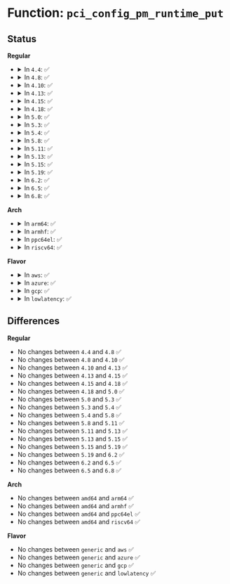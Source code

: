 # Function: <code>pci_config_pm_runtime_put</code>

## Status
<b>Regular</b>
<ul>
<li>
<details>
<summary>In <code>4.4</code>: ✅</summary>

```c
void pci_config_pm_runtime_put(struct pci_dev *pdev);
```

**Collision:** Unique Global

**Inline:** No

**Transformation:** False

**Instances:**

```
In drivers/pci/pci.c (ffffffff81437320)
Location: drivers/pci/pci.c:2149
Inline: False
Direct callers:
  - drivers/pci/pci-sysfs.c:pci_write_config
  - drivers/pci/pci-sysfs.c:pci_read_config
  - drivers/pci/proc.c:proc_bus_pci_read
  - drivers/pci/proc.c:proc_bus_pci_write
```
**Symbols:**

```
ffffffff81437320-ffffffff81437353: pci_config_pm_runtime_put (STB_GLOBAL)
```
</details>
</li>
<li>
<details>
<summary>In <code>4.8</code>: ✅</summary>

```c
void pci_config_pm_runtime_put(struct pci_dev *pdev);
```

**Collision:** Unique Global

**Inline:** No

**Transformation:** False

**Instances:**

```
In drivers/pci/pci.c (ffffffff81482ee0)
Location: drivers/pci/pci.c:2170
Inline: False
Direct callers:
  - drivers/pci/pci-sysfs.c:pci_write_config
  - drivers/pci/pci-sysfs.c:pci_read_config
  - drivers/pci/proc.c:proc_bus_pci_write
  - drivers/pci/proc.c:proc_bus_pci_read
```
**Symbols:**

```
ffffffff81482ee0-ffffffff81482f13: pci_config_pm_runtime_put (STB_GLOBAL)
```
</details>
</li>
<li>
<details>
<summary>In <code>4.10</code>: ✅</summary>

```c
void pci_config_pm_runtime_put(struct pci_dev *pdev);
```

**Collision:** Unique Global

**Inline:** No

**Transformation:** False

**Instances:**

```
In drivers/pci/pci.c (ffffffff814a4470)
Location: drivers/pci/pci.c:2212
Inline: False
Direct callers:
  - drivers/pci/pci-sysfs.c:pci_write_config
  - drivers/pci/pci-sysfs.c:pci_read_config
  - drivers/pci/proc.c:proc_bus_pci_write
  - drivers/pci/proc.c:proc_bus_pci_read
```
**Symbols:**

```
ffffffff814a4470-ffffffff814a44a3: pci_config_pm_runtime_put (STB_GLOBAL)
```
</details>
</li>
<li>
<details>
<summary>In <code>4.13</code>: ✅</summary>

```c
void pci_config_pm_runtime_put(struct pci_dev *pdev);
```

**Collision:** Unique Global

**Inline:** No

**Transformation:** False

**Instances:**

```
In drivers/pci/pci.c (ffffffff814ae530)
Location: drivers/pci/pci.c:2229
Inline: False
Direct callers:
  - drivers/pci/pci-sysfs.c:pci_write_config
  - drivers/pci/pci-sysfs.c:pci_write_config
  - drivers/pci/pci-sysfs.c:pci_read_config
  - drivers/pci/proc.c:proc_bus_pci_write
  - drivers/pci/proc.c:proc_bus_pci_read
```
**Symbols:**

```
ffffffff814ae530-ffffffff814ae563: pci_config_pm_runtime_put (STB_GLOBAL)
```
</details>
</li>
<li>
<details>
<summary>In <code>4.15</code>: ✅</summary>

```c
void pci_config_pm_runtime_put(struct pci_dev *pdev);
```

**Collision:** Unique Global

**Inline:** No

**Transformation:** False

**Instances:**

```
In drivers/pci/pci.c (ffffffff814ed900)
Location: drivers/pci/pci.c:2238
Inline: False
Direct callers:
  - drivers/pci/pci-sysfs.c:pci_write_config
  - drivers/pci/pci-sysfs.c:pci_write_config
  - drivers/pci/pci-sysfs.c:pci_read_config
  - drivers/pci/proc.c:proc_bus_pci_write
  - drivers/pci/proc.c:proc_bus_pci_read
```
**Symbols:**

```
ffffffff814ed900-ffffffff814ed933: pci_config_pm_runtime_put (STB_GLOBAL)
```
</details>
</li>
<li>
<details>
<summary>In <code>4.18</code>: ✅</summary>

```c
void pci_config_pm_runtime_put(struct pci_dev *pdev);
```

**Collision:** Unique Global

**Inline:** No

**Transformation:** False

**Instances:**

```
In drivers/pci/pci.c (ffffffff8151d560)
Location: drivers/pci/pci.c:2317
Inline: False
Direct callers:
  - drivers/pci/pci-sysfs.c:pci_write_config
  - drivers/pci/pci-sysfs.c:pci_read_config
  - drivers/pci/pci-sysfs.c:pci_read_config
  - drivers/pci/proc.c:proc_bus_pci_write
  - drivers/pci/proc.c:proc_bus_pci_read
```
**Symbols:**

```
ffffffff8151d560-ffffffff8151d593: pci_config_pm_runtime_put (STB_GLOBAL)
```
</details>
</li>
<li>
<details>
<summary>In <code>5.0</code>: ✅</summary>

```c
void pci_config_pm_runtime_put(struct pci_dev *pdev);
```

**Collision:** Unique Global

**Inline:** No

**Transformation:** False

**Instances:**

```
In drivers/pci/pci.c (ffffffff81532c60)
Location: drivers/pci/pci.c:2494
Inline: False
Direct callers:
  - drivers/pci/pci-sysfs.c:pci_write_config
  - drivers/pci/pci-sysfs.c:pci_read_config
  - drivers/pci/pci-sysfs.c:pci_read_config
  - drivers/pci/proc.c:proc_bus_pci_write
  - drivers/pci/proc.c:proc_bus_pci_read
  - drivers/pci/hotplug/pciehp_core.c:get_adapter_status
  - drivers/pci/hotplug/pciehp_core.c:get_latch_status
  - drivers/pci/hotplug/pciehp_core.c:get_power_status
  - drivers/pci/hotplug/pciehp_core.c:set_attention_status
  - drivers/pci/hotplug/pciehp_hpc.c:pciehp_ist
  - drivers/pci/hotplug/pciehp_hpc.c:pciehp_ist
  - drivers/pci/hotplug/pciehp_hpc.c:pciehp_set_raw_indicator_status
  - drivers/pci/hotplug/pciehp_hpc.c:pciehp_get_attention_status
  - drivers/pci/hotplug/pciehp_hpc.c:pciehp_get_raw_indicator_status
```
**Symbols:**

```
ffffffff81532c60-ffffffff81532c93: pci_config_pm_runtime_put (STB_GLOBAL)
```
</details>
</li>
<li>
<details>
<summary>In <code>5.3</code>: ✅</summary>

```c
void pci_config_pm_runtime_put(struct pci_dev *pdev);
```

**Collision:** Unique Global

**Inline:** No

**Transformation:** False

**Instances:**

```
In drivers/pci/pci.c (ffffffff815623b0)
Location: drivers/pci/pci.c:2587
Inline: False
Direct callers:
  - drivers/pci/pci-sysfs.c:pci_write_config
  - drivers/pci/pci-sysfs.c:pci_read_config
  - drivers/pci/pci-sysfs.c:pci_read_config
  - drivers/pci/proc.c:proc_bus_pci_write
  - drivers/pci/proc.c:proc_bus_pci_read
  - drivers/pci/hotplug/pciehp_core.c:get_adapter_status
  - drivers/pci/hotplug/pciehp_core.c:get_latch_status
  - drivers/pci/hotplug/pciehp_core.c:get_power_status
  - drivers/pci/hotplug/pciehp_core.c:set_attention_status
  - drivers/pci/hotplug/pciehp_hpc.c:pciehp_ist
  - drivers/pci/hotplug/pciehp_hpc.c:pciehp_ist
  - drivers/pci/hotplug/pciehp_hpc.c:pciehp_set_raw_indicator_status
  - drivers/pci/hotplug/pciehp_hpc.c:pciehp_get_attention_status
  - drivers/pci/hotplug/pciehp_hpc.c:pciehp_get_raw_indicator_status
```
**Symbols:**

```
ffffffff815623b0-ffffffff815623e6: pci_config_pm_runtime_put (STB_GLOBAL)
```
</details>
</li>
<li>
<details>
<summary>In <code>5.4</code>: ✅</summary>

```c
void pci_config_pm_runtime_put(struct pci_dev *pdev);
```

**Collision:** Unique Global

**Inline:** No

**Transformation:** False

**Instances:**

```
In drivers/pci/pci.c (ffffffff81583550)
Location: drivers/pci/pci.c:2583
Inline: False
Direct callers:
  - drivers/pci/pci-sysfs.c:pci_write_config
  - drivers/pci/pci-sysfs.c:pci_write_config
  - drivers/pci/pci-sysfs.c:pci_read_config
  - drivers/pci/pci-sysfs.c:pci_read_config
  - drivers/pci/proc.c:proc_bus_pci_write
  - drivers/pci/proc.c:proc_bus_pci_read
  - drivers/pci/hotplug/pciehp_core.c:get_adapter_status
  - drivers/pci/hotplug/pciehp_core.c:get_latch_status
  - drivers/pci/hotplug/pciehp_core.c:get_power_status
  - drivers/pci/hotplug/pciehp_core.c:set_attention_status
  - drivers/pci/hotplug/pciehp_hpc.c:pciehp_ist
  - drivers/pci/hotplug/pciehp_hpc.c:pciehp_ist
  - drivers/pci/hotplug/pciehp_hpc.c:pciehp_set_raw_indicator_status
  - drivers/pci/hotplug/pciehp_hpc.c:pciehp_get_attention_status
  - drivers/pci/hotplug/pciehp_hpc.c:pciehp_get_raw_indicator_status
```
**Symbols:**

```
ffffffff81583550-ffffffff81583586: pci_config_pm_runtime_put (STB_GLOBAL)
```
</details>
</li>
<li>
<details>
<summary>In <code>5.8</code>: ✅</summary>

```c
void pci_config_pm_runtime_put(struct pci_dev *pdev);
```

**Collision:** Unique Global

**Inline:** No

**Transformation:** False

**Instances:**

```
In drivers/pci/pci.c (ffffffff8162a110)
Location: drivers/pci/pci.c:2653
Inline: False
Direct callers:
  - drivers/pci/pci-sysfs.c:pci_write_config
  - drivers/pci/pci-sysfs.c:pci_write_config
  - drivers/pci/pci-sysfs.c:pci_read_config
  - drivers/pci/pci-sysfs.c:pci_read_config
  - drivers/pci/proc.c:proc_bus_pci_write
  - drivers/pci/proc.c:proc_bus_pci_read
  - drivers/pci/hotplug/pciehp_core.c:get_adapter_status
  - drivers/pci/hotplug/pciehp_core.c:get_latch_status
  - drivers/pci/hotplug/pciehp_core.c:get_power_status
  - drivers/pci/hotplug/pciehp_core.c:set_attention_status
  - drivers/pci/hotplug/pciehp_hpc.c:pciehp_ist
  - drivers/pci/hotplug/pciehp_hpc.c:pciehp_set_raw_indicator_status
  - drivers/pci/hotplug/pciehp_hpc.c:pciehp_get_attention_status
  - drivers/pci/hotplug/pciehp_hpc.c:pciehp_get_raw_indicator_status
```
**Symbols:**

```
ffffffff8162a110-ffffffff8162a148: pci_config_pm_runtime_put (STB_GLOBAL)
```
</details>
</li>
<li>
<details>
<summary>In <code>5.11</code>: ✅</summary>

```c
void pci_config_pm_runtime_put(struct pci_dev *pdev);
```

**Collision:** Unique Global

**Inline:** No

**Transformation:** False

**Instances:**

```
In drivers/pci/pci.c (ffffffff81650570)
Location: drivers/pci/pci.c:2820
Inline: False
Direct callers:
  - drivers/pci/pci-sysfs.c:pci_write_config
  - drivers/pci/pci-sysfs.c:pci_write_config
  - drivers/pci/pci-sysfs.c:pci_read_config
  - drivers/pci/pci-sysfs.c:pci_read_config
  - drivers/pci/proc.c:proc_bus_pci_write
  - drivers/pci/proc.c:proc_bus_pci_read
  - drivers/pci/hotplug/pciehp_core.c:get_adapter_status
  - drivers/pci/hotplug/pciehp_core.c:get_latch_status
  - drivers/pci/hotplug/pciehp_core.c:get_power_status
  - drivers/pci/hotplug/pciehp_core.c:set_attention_status
  - drivers/pci/hotplug/pciehp_hpc.c:pciehp_ist
  - drivers/pci/hotplug/pciehp_hpc.c:pciehp_set_raw_indicator_status
  - drivers/pci/hotplug/pciehp_hpc.c:pciehp_get_attention_status
  - drivers/pci/hotplug/pciehp_hpc.c:pciehp_get_raw_indicator_status
```
**Symbols:**

```
ffffffff81650570-ffffffff816505a8: pci_config_pm_runtime_put (STB_GLOBAL)
```
</details>
</li>
<li>
<details>
<summary>In <code>5.13</code>: ✅</summary>

```c
void pci_config_pm_runtime_put(struct pci_dev *pdev);
```

**Collision:** Unique Global

**Inline:** No

**Transformation:** False

**Instances:**

```
In drivers/pci/pci.c (ffffffff81633120)
Location: drivers/pci/pci.c:2850
Inline: False
Direct callers:
  - drivers/pci/pci-sysfs.c:pci_write_config
  - drivers/pci/pci-sysfs.c:pci_write_config
  - drivers/pci/pci-sysfs.c:pci_read_config
  - drivers/pci/pci-sysfs.c:pci_read_config
  - drivers/pci/proc.c:proc_bus_pci_write
  - drivers/pci/proc.c:proc_bus_pci_read
  - drivers/pci/hotplug/pciehp_core.c:get_adapter_status
  - drivers/pci/hotplug/pciehp_core.c:get_latch_status
  - drivers/pci/hotplug/pciehp_core.c:get_power_status
  - drivers/pci/hotplug/pciehp_core.c:set_attention_status
  - drivers/pci/hotplug/pciehp_hpc.c:pciehp_ist
  - drivers/pci/hotplug/pciehp_hpc.c:pciehp_set_raw_indicator_status
  - drivers/pci/hotplug/pciehp_hpc.c:pciehp_get_attention_status
  - drivers/pci/hotplug/pciehp_hpc.c:pciehp_get_raw_indicator_status
```
**Symbols:**

```
ffffffff81633120-ffffffff81633158: pci_config_pm_runtime_put (STB_GLOBAL)
```
</details>
</li>
<li>
<details>
<summary>In <code>5.15</code>: ✅</summary>

```c
void pci_config_pm_runtime_put(struct pci_dev *pdev);
```

**Collision:** Unique Global

**Inline:** No

**Transformation:** False

**Instances:**

```
In drivers/pci/pci.c (ffffffff816a3290)
Location: drivers/pci/pci.c:2892
Inline: False
Direct callers:
  - drivers/pci/pci-sysfs.c:pci_write_config
  - drivers/pci/pci-sysfs.c:pci_write_config
  - drivers/pci/pci-sysfs.c:pci_read_config
  - drivers/pci/pci-sysfs.c:pci_read_config
  - drivers/pci/proc.c:proc_bus_pci_write
  - drivers/pci/proc.c:proc_bus_pci_read
  - drivers/pci/hotplug/pciehp_core.c:get_adapter_status
  - drivers/pci/hotplug/pciehp_core.c:get_latch_status
  - drivers/pci/hotplug/pciehp_core.c:get_power_status
  - drivers/pci/hotplug/pciehp_core.c:set_attention_status
  - drivers/pci/hotplug/pciehp_hpc.c:pciehp_ist
  - drivers/pci/hotplug/pciehp_hpc.c:pciehp_set_raw_indicator_status
  - drivers/pci/hotplug/pciehp_hpc.c:pciehp_get_attention_status
  - drivers/pci/hotplug/pciehp_hpc.c:pciehp_get_raw_indicator_status
```
**Symbols:**

```
ffffffff816a3290-ffffffff816a32c8: pci_config_pm_runtime_put (STB_GLOBAL)
```
</details>
</li>
<li>
<details>
<summary>In <code>5.19</code>: ✅</summary>

```c
void pci_config_pm_runtime_put(struct pci_dev *pdev);
```

**Collision:** Unique Global

**Inline:** No

**Transformation:** False

**Instances:**

```
In drivers/pci/pci.c (ffffffff817c54a0)
Location: drivers/pci/pci.c:2967
Inline: False
Direct callers:
  - drivers/pci/pci-sysfs.c:pci_write_config
  - drivers/pci/pci-sysfs.c:pci_write_config
  - drivers/pci/pci-sysfs.c:pci_read_config
  - drivers/pci/pci-sysfs.c:pci_read_config
  - drivers/pci/proc.c:proc_bus_pci_write
  - drivers/pci/proc.c:proc_bus_pci_read
  - drivers/pci/hotplug/pciehp_core.c:get_adapter_status
  - drivers/pci/hotplug/pciehp_core.c:get_latch_status
  - drivers/pci/hotplug/pciehp_core.c:get_power_status
  - drivers/pci/hotplug/pciehp_core.c:set_attention_status
  - drivers/pci/hotplug/pciehp_hpc.c:pciehp_ist
  - drivers/pci/hotplug/pciehp_hpc.c:pciehp_set_raw_indicator_status
  - drivers/pci/hotplug/pciehp_hpc.c:pciehp_get_attention_status
  - drivers/pci/hotplug/pciehp_hpc.c:pciehp_get_raw_indicator_status
```
**Symbols:**

```
ffffffff817c54a0-ffffffff817c54e1: pci_config_pm_runtime_put (STB_GLOBAL)
```
</details>
</li>
<li>
<details>
<summary>In <code>6.2</code>: ✅</summary>

```c
void pci_config_pm_runtime_put(struct pci_dev *pdev);
```

**Collision:** Unique Global

**Inline:** No

**Transformation:** False

**Instances:**

```
In drivers/pci/pci.c (ffffffff818e2570)
Location: drivers/pci/pci.c:2917
Inline: False
Direct callers:
  - drivers/pci/pci-sysfs.c:resource5_resize_store
  - drivers/pci/pci-sysfs.c:resource5_resize_store
  - drivers/pci/pci-sysfs.c:resource5_resize_show
  - drivers/pci/pci-sysfs.c:resource4_resize_store
  - drivers/pci/pci-sysfs.c:resource4_resize_store
  - drivers/pci/pci-sysfs.c:resource4_resize_show
  - drivers/pci/pci-sysfs.c:resource3_resize_store
  - drivers/pci/pci-sysfs.c:resource3_resize_store
  - drivers/pci/pci-sysfs.c:resource3_resize_show
  - drivers/pci/pci-sysfs.c:resource2_resize_store
  - drivers/pci/pci-sysfs.c:resource2_resize_store
  - drivers/pci/pci-sysfs.c:resource2_resize_show
  - drivers/pci/pci-sysfs.c:resource1_resize_store
  - drivers/pci/pci-sysfs.c:resource1_resize_store
  - drivers/pci/pci-sysfs.c:resource1_resize_show
  - drivers/pci/pci-sysfs.c:resource0_resize_store
  - drivers/pci/pci-sysfs.c:resource0_resize_store
  - drivers/pci/pci-sysfs.c:resource0_resize_show
  - drivers/pci/pci-sysfs.c:pci_write_config
  - drivers/pci/pci-sysfs.c:pci_read_config
  - drivers/pci/pci-sysfs.c:pci_read_config
  - drivers/pci/proc.c:proc_bus_pci_write
  - drivers/pci/proc.c:proc_bus_pci_read
  - drivers/pci/hotplug/pciehp_core.c:get_adapter_status
  - drivers/pci/hotplug/pciehp_core.c:get_latch_status
  - drivers/pci/hotplug/pciehp_core.c:get_power_status
  - drivers/pci/hotplug/pciehp_core.c:set_attention_status
  - drivers/pci/hotplug/pciehp_hpc.c:pciehp_ist
  - drivers/pci/hotplug/pciehp_hpc.c:pciehp_set_raw_indicator_status
  - drivers/pci/hotplug/pciehp_hpc.c:pciehp_get_attention_status
  - drivers/pci/hotplug/pciehp_hpc.c:pciehp_get_raw_indicator_status
```
**Symbols:**

```
ffffffff818e2570-ffffffff818e25b1: pci_config_pm_runtime_put (STB_GLOBAL)
```
</details>
</li>
<li>
<details>
<summary>In <code>6.5</code>: ✅</summary>

```c
void pci_config_pm_runtime_put(struct pci_dev *pdev);
```

**Collision:** Unique Global

**Inline:** No

**Transformation:** False

**Instances:**

```
In drivers/pci/pci.c (ffffffff819259b0)
Location: drivers/pci/pci.c:2955
Inline: False
Direct callers:
  - drivers/pci/pci-sysfs.c:resource5_resize_store
  - drivers/pci/pci-sysfs.c:resource5_resize_store
  - drivers/pci/pci-sysfs.c:resource5_resize_show
  - drivers/pci/pci-sysfs.c:resource4_resize_store
  - drivers/pci/pci-sysfs.c:resource4_resize_store
  - drivers/pci/pci-sysfs.c:resource4_resize_show
  - drivers/pci/pci-sysfs.c:resource3_resize_store
  - drivers/pci/pci-sysfs.c:resource3_resize_store
  - drivers/pci/pci-sysfs.c:resource3_resize_show
  - drivers/pci/pci-sysfs.c:resource2_resize_store
  - drivers/pci/pci-sysfs.c:resource2_resize_store
  - drivers/pci/pci-sysfs.c:resource2_resize_show
  - drivers/pci/pci-sysfs.c:resource1_resize_store
  - drivers/pci/pci-sysfs.c:resource1_resize_store
  - drivers/pci/pci-sysfs.c:resource1_resize_show
  - drivers/pci/pci-sysfs.c:resource0_resize_store
  - drivers/pci/pci-sysfs.c:resource0_resize_store
  - drivers/pci/pci-sysfs.c:resource0_resize_show
  - drivers/pci/pci-sysfs.c:pci_write_config
  - drivers/pci/pci-sysfs.c:pci_read_config
  - drivers/pci/pci-sysfs.c:pci_read_config
  - drivers/pci/proc.c:proc_bus_pci_write
  - drivers/pci/proc.c:proc_bus_pci_read
  - drivers/pci/hotplug/pciehp_core.c:get_adapter_status
  - drivers/pci/hotplug/pciehp_core.c:get_latch_status
  - drivers/pci/hotplug/pciehp_core.c:get_power_status
  - drivers/pci/hotplug/pciehp_core.c:set_attention_status
  - drivers/pci/hotplug/pciehp_hpc.c:pciehp_ist
  - drivers/pci/hotplug/pciehp_hpc.c:pciehp_set_raw_indicator_status
  - drivers/pci/hotplug/pciehp_hpc.c:pciehp_get_attention_status
  - drivers/pci/hotplug/pciehp_hpc.c:pciehp_get_raw_indicator_status
```
**Symbols:**

```
ffffffff819259b0-ffffffff819259f1: pci_config_pm_runtime_put (STB_GLOBAL)
```
</details>
</li>
<li>
<details>
<summary>In <code>6.8</code>: ✅</summary>

```c
void pci_config_pm_runtime_put(struct pci_dev *pdev);
```

**Collision:** Unique Global

**Inline:** No

**Transformation:** False

**Instances:**

```
In drivers/pci/pci.c (ffffffff8196e130)
Location: drivers/pci/pci.c:3068
Inline: False
Direct callers:
  - drivers/pci/pci-sysfs.c:resource5_resize_store
  - drivers/pci/pci-sysfs.c:resource5_resize_store
  - drivers/pci/pci-sysfs.c:resource5_resize_show
  - drivers/pci/pci-sysfs.c:resource4_resize_store
  - drivers/pci/pci-sysfs.c:resource4_resize_store
  - drivers/pci/pci-sysfs.c:resource4_resize_show
  - drivers/pci/pci-sysfs.c:resource3_resize_store
  - drivers/pci/pci-sysfs.c:resource3_resize_store
  - drivers/pci/pci-sysfs.c:resource3_resize_show
  - drivers/pci/pci-sysfs.c:resource2_resize_store
  - drivers/pci/pci-sysfs.c:resource2_resize_store
  - drivers/pci/pci-sysfs.c:resource2_resize_show
  - drivers/pci/pci-sysfs.c:resource1_resize_store
  - drivers/pci/pci-sysfs.c:resource1_resize_store
  - drivers/pci/pci-sysfs.c:resource1_resize_show
  - drivers/pci/pci-sysfs.c:resource0_resize_store
  - drivers/pci/pci-sysfs.c:resource0_resize_store
  - drivers/pci/pci-sysfs.c:resource0_resize_show
  - drivers/pci/pci-sysfs.c:pci_write_config
  - drivers/pci/pci-sysfs.c:pci_read_config
  - drivers/pci/pci-sysfs.c:pci_read_config
  - drivers/pci/vpd.c:vpd_write
  - drivers/pci/vpd.c:vpd_read
  - drivers/pci/proc.c:proc_bus_pci_write
  - drivers/pci/proc.c:proc_bus_pci_read
  - drivers/pci/hotplug/pciehp_core.c:get_adapter_status
  - drivers/pci/hotplug/pciehp_core.c:get_latch_status
  - drivers/pci/hotplug/pciehp_core.c:get_power_status
  - drivers/pci/hotplug/pciehp_core.c:set_attention_status
  - drivers/pci/hotplug/pciehp_hpc.c:pciehp_ist
  - drivers/pci/hotplug/pciehp_hpc.c:pciehp_set_raw_indicator_status
  - drivers/pci/hotplug/pciehp_hpc.c:pciehp_get_attention_status
  - drivers/pci/hotplug/pciehp_hpc.c:pciehp_get_raw_indicator_status
```
**Symbols:**

```
ffffffff8196e130-ffffffff8196e171: pci_config_pm_runtime_put (STB_GLOBAL)
```
</details>
</li>
</ul>
<b>Arch</b>
<ul>
<li>
<details>
<summary>In <code>arm64</code>: ✅</summary>

```c
void pci_config_pm_runtime_put(struct pci_dev *pdev);
```

**Collision:** Unique Global

**Inline:** No

**Transformation:** False

**Instances:**

```
In drivers/pci/pci.c (ffff8000106e74f8)
Location: drivers/pci/pci.c:2583
Inline: False
Direct callers:
  - drivers/pci/pci-sysfs.c:pci_write_config
  - drivers/pci/pci-sysfs.c:pci_write_config
  - drivers/pci/pci-sysfs.c:pci_read_config
  - drivers/pci/pci-sysfs.c:pci_read_config
  - drivers/pci/proc.c:proc_bus_pci_write
  - drivers/pci/proc.c:proc_bus_pci_write
  - drivers/pci/proc.c:proc_bus_pci_read
  - drivers/pci/hotplug/pciehp_core.c:get_adapter_status
  - drivers/pci/hotplug/pciehp_core.c:get_latch_status
  - drivers/pci/hotplug/pciehp_core.c:get_power_status
  - drivers/pci/hotplug/pciehp_core.c:set_attention_status
  - drivers/pci/hotplug/pciehp_hpc.c:pciehp_ist
  - drivers/pci/hotplug/pciehp_hpc.c:pciehp_ist
  - drivers/pci/hotplug/pciehp_hpc.c:pciehp_set_raw_indicator_status
  - drivers/pci/hotplug/pciehp_hpc.c:pciehp_get_attention_status
  - drivers/pci/hotplug/pciehp_hpc.c:pciehp_get_raw_indicator_status
```
**Symbols:**

```
ffff8000106e74f8-ffff8000106e753c: pci_config_pm_runtime_put (STB_GLOBAL)
```
</details>
</li>
<li>
<details>
<summary>In <code>armhf</code>: ✅</summary>

```c
void pci_config_pm_runtime_put(struct pci_dev *pdev);
```

**Collision:** Unique Global

**Inline:** No

**Transformation:** False

**Instances:**

```
In drivers/pci/pci.c (c0882608)
Location: drivers/pci/pci.c:2583
Inline: False
Direct callers:
  - drivers/pci/pci-sysfs.c:pci_write_config
  - drivers/pci/pci-sysfs.c:pci_write_config
  - drivers/pci/pci-sysfs.c:pci_read_config
  - drivers/pci/pci-sysfs.c:pci_read_config
  - drivers/pci/proc.c:proc_bus_pci_write
  - drivers/pci/proc.c:proc_bus_pci_read
```
**Symbols:**

```
c0882608-c0882648: pci_config_pm_runtime_put (STB_GLOBAL)
```
</details>
</li>
<li>
<details>
<summary>In <code>ppc64el</code>: ✅</summary>

```c
void pci_config_pm_runtime_put(struct pci_dev *pdev);
```

**Collision:** Unique Global

**Inline:** No

**Transformation:** False

**Instances:**

```
In drivers/pci/pci.c (c000000000861c80)
Location: drivers/pci/pci.c:2583
Inline: False
Direct callers:
  - drivers/pci/pci-sysfs.c:pci_write_config
  - drivers/pci/pci-sysfs.c:pci_write_config
  - drivers/pci/pci-sysfs.c:pci_read_config
  - drivers/pci/pci-sysfs.c:pci_read_config
  - drivers/pci/proc.c:proc_bus_pci_write
  - drivers/pci/proc.c:proc_bus_pci_read
```
**Symbols:**

```
c000000000861c80-c000000000861ce0: pci_config_pm_runtime_put (STB_GLOBAL)
```
</details>
</li>
<li>
<details>
<summary>In <code>riscv64</code>: ✅</summary>

```c
void pci_config_pm_runtime_put(struct pci_dev *pdev);
```

**Collision:** Unique Global

**Inline:** No

**Transformation:** False

**Instances:**

```
In drivers/pci/pci.c (ffffffe0004bdc68)
Location: drivers/pci/pci.c:2583
Inline: False
Direct callers:
  - drivers/pci/pci-sysfs.c:pci_write_config
  - drivers/pci/pci-sysfs.c:pci_write_config
  - drivers/pci/pci-sysfs.c:pci_read_config
  - drivers/pci/pci-sysfs.c:pci_read_config
  - drivers/pci/proc.c:proc_bus_pci_write
  - drivers/pci/proc.c:proc_bus_pci_read
  - drivers/pci/proc.c:proc_bus_pci_read
  - drivers/pci/hotplug/pciehp_core.c:get_adapter_status
  - drivers/pci/hotplug/pciehp_core.c:get_latch_status
  - drivers/pci/hotplug/pciehp_core.c:get_power_status
  - drivers/pci/hotplug/pciehp_core.c:set_attention_status
  - drivers/pci/hotplug/pciehp_hpc.c:pciehp_ist
  - drivers/pci/hotplug/pciehp_hpc.c:pciehp_ist
  - drivers/pci/hotplug/pciehp_hpc.c:pciehp_set_raw_indicator_status
  - drivers/pci/hotplug/pciehp_hpc.c:pciehp_get_attention_status
  - drivers/pci/hotplug/pciehp_hpc.c:pciehp_get_raw_indicator_status
```
**Symbols:**

```
ffffffe0004bdc68-ffffffe0004bdcae: pci_config_pm_runtime_put (STB_GLOBAL)
```
</details>
</li>
</ul>
<b>Flavor</b>
<ul>
<li>
<details>
<summary>In <code>aws</code>: ✅</summary>

```c
void pci_config_pm_runtime_put(struct pci_dev *pdev);
```

**Collision:** Unique Global

**Inline:** No

**Transformation:** False

**Instances:**

```
In drivers/pci/pci.c (ffffffff81577a70)
Location: drivers/pci/pci.c:2583
Inline: False
Direct callers:
  - drivers/pci/pci-sysfs.c:pci_write_config
  - drivers/pci/pci-sysfs.c:pci_write_config
  - drivers/pci/pci-sysfs.c:pci_read_config
  - drivers/pci/pci-sysfs.c:pci_read_config
  - drivers/pci/proc.c:proc_bus_pci_write
  - drivers/pci/proc.c:proc_bus_pci_read
  - drivers/pci/hotplug/pciehp_core.c:get_adapter_status
  - drivers/pci/hotplug/pciehp_core.c:get_latch_status
  - drivers/pci/hotplug/pciehp_core.c:get_power_status
  - drivers/pci/hotplug/pciehp_core.c:set_attention_status
  - drivers/pci/hotplug/pciehp_hpc.c:pciehp_ist
  - drivers/pci/hotplug/pciehp_hpc.c:pciehp_ist
  - drivers/pci/hotplug/pciehp_hpc.c:pciehp_set_raw_indicator_status
  - drivers/pci/hotplug/pciehp_hpc.c:pciehp_get_attention_status
  - drivers/pci/hotplug/pciehp_hpc.c:pciehp_get_raw_indicator_status
```
**Symbols:**

```
ffffffff81577a70-ffffffff81577aa6: pci_config_pm_runtime_put (STB_GLOBAL)
```
</details>
</li>
<li>
<details>
<summary>In <code>azure</code>: ✅</summary>

```c
void pci_config_pm_runtime_put(struct pci_dev *pdev);
```

**Collision:** Unique Global

**Inline:** No

**Transformation:** False

**Instances:**

```
In drivers/pci/pci.c (ffffffff815661b0)
Location: drivers/pci/pci.c:2583
Inline: False
Direct callers:
  - drivers/pci/pci-sysfs.c:pci_write_config
  - drivers/pci/pci-sysfs.c:pci_write_config
  - drivers/pci/pci-sysfs.c:pci_read_config
  - drivers/pci/pci-sysfs.c:pci_read_config
  - drivers/pci/proc.c:proc_bus_pci_write
  - drivers/pci/proc.c:proc_bus_pci_read
  - drivers/pci/hotplug/pciehp_core.c:get_adapter_status
  - drivers/pci/hotplug/pciehp_core.c:get_latch_status
  - drivers/pci/hotplug/pciehp_core.c:get_power_status
  - drivers/pci/hotplug/pciehp_core.c:set_attention_status
  - drivers/pci/hotplug/pciehp_hpc.c:pciehp_ist
  - drivers/pci/hotplug/pciehp_hpc.c:pciehp_ist
  - drivers/pci/hotplug/pciehp_hpc.c:pciehp_set_raw_indicator_status
  - drivers/pci/hotplug/pciehp_hpc.c:pciehp_get_attention_status
  - drivers/pci/hotplug/pciehp_hpc.c:pciehp_get_raw_indicator_status
```
**Symbols:**

```
ffffffff815661b0-ffffffff815661e6: pci_config_pm_runtime_put (STB_GLOBAL)
```
</details>
</li>
<li>
<details>
<summary>In <code>gcp</code>: ✅</summary>

```c
void pci_config_pm_runtime_put(struct pci_dev *pdev);
```

**Collision:** Unique Global

**Inline:** No

**Transformation:** False

**Instances:**

```
In drivers/pci/pci.c (ffffffff815772a0)
Location: drivers/pci/pci.c:2583
Inline: False
Direct callers:
  - drivers/pci/pci-sysfs.c:pci_write_config
  - drivers/pci/pci-sysfs.c:pci_write_config
  - drivers/pci/pci-sysfs.c:pci_read_config
  - drivers/pci/pci-sysfs.c:pci_read_config
  - drivers/pci/proc.c:proc_bus_pci_write
  - drivers/pci/proc.c:proc_bus_pci_read
  - drivers/pci/hotplug/pciehp_core.c:get_adapter_status
  - drivers/pci/hotplug/pciehp_core.c:get_latch_status
  - drivers/pci/hotplug/pciehp_core.c:get_power_status
  - drivers/pci/hotplug/pciehp_core.c:set_attention_status
  - drivers/pci/hotplug/pciehp_hpc.c:pciehp_ist
  - drivers/pci/hotplug/pciehp_hpc.c:pciehp_ist
  - drivers/pci/hotplug/pciehp_hpc.c:pciehp_set_raw_indicator_status
  - drivers/pci/hotplug/pciehp_hpc.c:pciehp_get_attention_status
  - drivers/pci/hotplug/pciehp_hpc.c:pciehp_get_raw_indicator_status
```
**Symbols:**

```
ffffffff815772a0-ffffffff815772d6: pci_config_pm_runtime_put (STB_GLOBAL)
```
</details>
</li>
<li>
<details>
<summary>In <code>lowlatency</code>: ✅</summary>

```c
void pci_config_pm_runtime_put(struct pci_dev *pdev);
```

**Collision:** Unique Global

**Inline:** No

**Transformation:** False

**Instances:**

```
In drivers/pci/pci.c (ffffffff81591760)
Location: drivers/pci/pci.c:2583
Inline: False
Direct callers:
  - drivers/pci/pci-sysfs.c:pci_write_config
  - drivers/pci/pci-sysfs.c:pci_write_config
  - drivers/pci/pci-sysfs.c:pci_read_config
  - drivers/pci/pci-sysfs.c:pci_read_config
  - drivers/pci/proc.c:proc_bus_pci_write
  - drivers/pci/proc.c:proc_bus_pci_read
  - drivers/pci/hotplug/pciehp_core.c:get_adapter_status
  - drivers/pci/hotplug/pciehp_core.c:get_latch_status
  - drivers/pci/hotplug/pciehp_core.c:get_power_status
  - drivers/pci/hotplug/pciehp_core.c:set_attention_status
  - drivers/pci/hotplug/pciehp_hpc.c:pciehp_ist
  - drivers/pci/hotplug/pciehp_hpc.c:pciehp_ist
  - drivers/pci/hotplug/pciehp_hpc.c:pciehp_set_raw_indicator_status
  - drivers/pci/hotplug/pciehp_hpc.c:pciehp_get_attention_status
  - drivers/pci/hotplug/pciehp_hpc.c:pciehp_get_raw_indicator_status
```
**Symbols:**

```
ffffffff81591760-ffffffff81591796: pci_config_pm_runtime_put (STB_GLOBAL)
```
</details>
</li>
</ul>

## Differences
<b>Regular</b>
<ul>
<li>
No changes between <code>4.4</code> and <code>4.8</code> ✅
</li>
<li>
No changes between <code>4.8</code> and <code>4.10</code> ✅
</li>
<li>
No changes between <code>4.10</code> and <code>4.13</code> ✅
</li>
<li>
No changes between <code>4.13</code> and <code>4.15</code> ✅
</li>
<li>
No changes between <code>4.15</code> and <code>4.18</code> ✅
</li>
<li>
No changes between <code>4.18</code> and <code>5.0</code> ✅
</li>
<li>
No changes between <code>5.0</code> and <code>5.3</code> ✅
</li>
<li>
No changes between <code>5.3</code> and <code>5.4</code> ✅
</li>
<li>
No changes between <code>5.4</code> and <code>5.8</code> ✅
</li>
<li>
No changes between <code>5.8</code> and <code>5.11</code> ✅
</li>
<li>
No changes between <code>5.11</code> and <code>5.13</code> ✅
</li>
<li>
No changes between <code>5.13</code> and <code>5.15</code> ✅
</li>
<li>
No changes between <code>5.15</code> and <code>5.19</code> ✅
</li>
<li>
No changes between <code>5.19</code> and <code>6.2</code> ✅
</li>
<li>
No changes between <code>6.2</code> and <code>6.5</code> ✅
</li>
<li>
No changes between <code>6.5</code> and <code>6.8</code> ✅
</li>
</ul>
<b>Arch</b>
<ul>
<li>
No changes between <code>amd64</code> and <code>arm64</code> ✅
</li>
<li>
No changes between <code>amd64</code> and <code>armhf</code> ✅
</li>
<li>
No changes between <code>amd64</code> and <code>ppc64el</code> ✅
</li>
<li>
No changes between <code>amd64</code> and <code>riscv64</code> ✅
</li>
</ul>
<b>Flavor</b>
<ul>
<li>
No changes between <code>generic</code> and <code>aws</code> ✅
</li>
<li>
No changes between <code>generic</code> and <code>azure</code> ✅
</li>
<li>
No changes between <code>generic</code> and <code>gcp</code> ✅
</li>
<li>
No changes between <code>generic</code> and <code>lowlatency</code> ✅
</li>
</ul>
